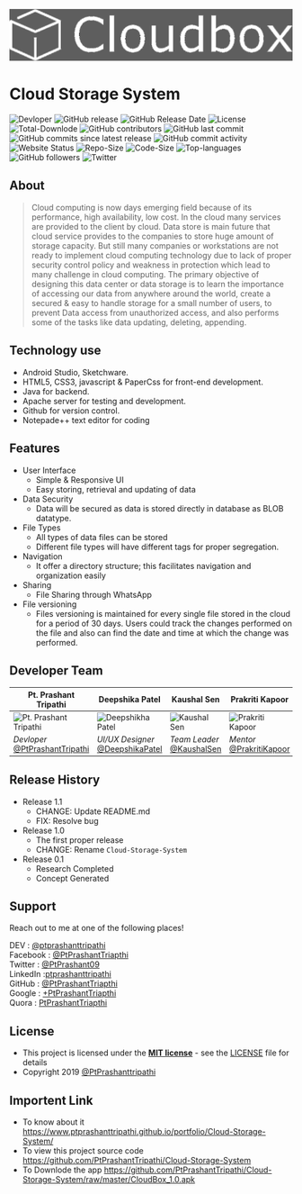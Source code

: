 ![Cloud Storage System](https://raw.githubusercontent.com/PtPrashantTripathi/Cloud-Storage-System/master/Server%20Source%20Code/assets/img/Cloudbox.png)

# Cloud Storage System
![Devloper](https://img.shields.io/badge/Devloper-Pt.%20Prashant%20Tripathi-Success.svg)
![GitHub release](https://img.shields.io/github/release/PtPrashantTripathi/Cloud-Storage-System.svg)
![GitHub Release Date](https://img.shields.io/github/release-date/PtPrashantTripathi/Cloud-Storage-System.svg)
![License](https://img.shields.io/github/license/PtPrashantTripathi/Cloud-Storage-System.svg)
![Total-Downlode](https://img.shields.io/github/downloads/PtPrashantTripathi/Cloud-Storage-System/total.svg)
![GitHub contributors](https://img.shields.io/github/contributors/PtPrashantTripathi/Cloud-Storage-System.svg?color=0&logo=git&logoColor=orange)
![GitHub last commit](https://img.shields.io/github/last-commit/PtPrashantTripathi/Cloud-Storage-System.svg)
![GitHub commits since latest release](https://img.shields.io/github/commits-since/PtPrashantTripathi/Cloud-Storage-System/V1.1.svg)
![GitHub commit activity](https://img.shields.io/github/commit-activity/m/PtPrashantTripathi/Cloud-Storage-System.svg)
![Website Status](https://img.shields.io/website/http/Prashanttripathi.ga.svg?down_message=Down&up_message=Online)
![Repo-Size](https://img.shields.io/github/repo-size/PtPrashantTripathi/Cloud-Storage-System.svg)
![Code-Size](https://img.shields.io/github/languages/code-size/PtPrashantTripathi/Cloud-Storage-System.svg)
![Top-languages](https://img.shields.io/github/languages/top/PtPrashantTripathi/Cloud-Storage-System.svg?color=Blue&logo=java)
![GitHub followers](https://img.shields.io/github/followers/PtPrashantTripathi.svg?label=%20%40PtPrashantTripathi&logo=github)
![Twitter](https://img.shields.io/twitter/follow/PtPrashant09.svg?label=%20%40PtPrashant09&logo=twitter)

## About

>Cloud computing is now days emerging field because of its performance, high availability, low cost. In the cloud many services are provided to the client by cloud. Data store is main future that cloud service provides to the companies to store huge amount of storage capacity. But still many companies or workstations are not ready to implement cloud computing technology due to lack of proper security control policy and weakness in protection which lead to many challenge in cloud computing. The primary objective of designing this data center or data storage is to learn the importance of accessing our data from anywhere around the world, create a secured & easy to handle storage for a small number of users, to prevent Data access from unauthorized access, and also performs some of the tasks like data updating, deleting, appending.   

## Technology use

- Android Studio, Sketchware.
- HTML5, CSS3, javascript & PaperCss for front-end development.
- Java for backend.
- Apache server for testing and development.
- Github for version control.
- Notepade++ text editor for coding

## Features

- User Interface 
   - Simple & Responsive UI
   - Easy storing, retrieval and updating of data   
- Data Security 
   - Data will be secured as data is stored directly in database as BLOB datatype.  
- File Types 
   - All types of data files can be stored  
   - Different file types will have different tags for proper segregation.  
- Navigation  
   - It offer a directory structure; this facilitates navigation and organization easily  
- Sharing 
   - File Sharing through WhatsApp  
- File versioning 
   - Files versioning is maintained for every single file stored in the cloud for a period of 30 days. Users could track the changes performed on the file and also can find the date and time at which the change was performed.

## Developer Team 

|Pt. Prashant Tripathi|Deepshika Patel|Kaushal Sen|Prakriti Kapoor|
|---|---|---|---|
|![Pt. Prashant Tripathi](https://avatars2.githubusercontent.com/u/26687933?s=200&v=4)|![Deepshikha Patel](https://i.stack.imgur.com/wniQo.jpg)|![Kaushal Sen](https://avatars.githubusercontent.com/u/51149664?s=200&v=4)|![Prakriti Kapoor](https://i.stack.imgur.com/r8opj.jpg)|
|*Devloper* [@PtPrashantTripathi](http://ptprashanttripathi.github.io)|*UI/UX Designer* [@DeepshikaPatel](https://github.com/deepshikhapatel)|*Team Leader* [@KaushalSen](https://github.com/kaushal-sen)|*Mentor* [@PrakritiKapoor](https://www.linkedin.com/in/prakriti-kapoor-b9a942a1/)|

## Release History

* Release 1.1
    * CHANGE: Update README.md 
    * FIX: Resolve bug  
* Release 1.0
    * The first proper release
    * CHANGE: Rename `Cloud-Storage-System` 
* Release 0.1
    * Research Completed
    * Concept Generated

## Support 
Reach out to me at one of the following places!

DEV : [@ptprashanttripathi](https://dev.to/ptprashanttripathi/)<br>
Facebook : [@PtPrashantTriapthi](https://www.facebook.com/PtPrashantTripathi) <br>
Twitter : [@PtPrashant09](https://twitter.com/intent/follow?screen_name=ptprashant09) <br>
LinkedIn :[ptprashanttripathi](https://www.linkedin.com/in/ptprashanttripathi/)<br>
GitHub :  [@PtPrashantTriapthi](https://github.com/PtPrashantTripathi)<br>
Google : [+PtPrashantTriapthi](https://plus.google.com/u/0/117932919291115315316)<br>
Quora : [PtPrashantTriapthi](https://www.quora.com/profile/Pt-Prashant-Tripathi)<br>
                                
## License

- This project is licensed under the **[MIT license](http://opensource.org/licenses/mit-license.php)** - see the [LICENSE](LICENSE) file for details
- Copyright 2019  [@PtPrashanttripathi](http://github.com/PtPrashantTripathi)


## Importent Link 

- To know about it https://www.ptprashanttripathi.github.io/portfolio/Cloud-Storage-System/
- To view this project source code https://github.com/PtPrashantTripathi/Cloud-Storage-System
- To Downlode the app https://github.com/PtPrashantTripathi/Cloud-Storage-System/raw/master/CloudBox_1.0.apk
